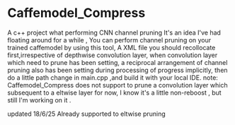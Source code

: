 # Caffemodel_Compress
A c++ project what performing CNN channel pruning
It's an idea I've had floating around for a while , You can perform channel pruning on your trained caffemodel by using this tool, A XML file you should recollocate first,irrespective of depthwise convolution layer, when convolution layer which need to prune has been setting, a reciprocal arrangement of channel pruning also has been setting during processing of progress implicitly, then do a little path change in main.cpp ,and build it with your local IDE.
note: Caffemodel_Compress does not support to prune a convolution layer which subsequent to a eltwise layer for now, I know it's a little non-reboost , but still I'm working on it .


updated 18/6/25 Already supported to eltwise pruning
